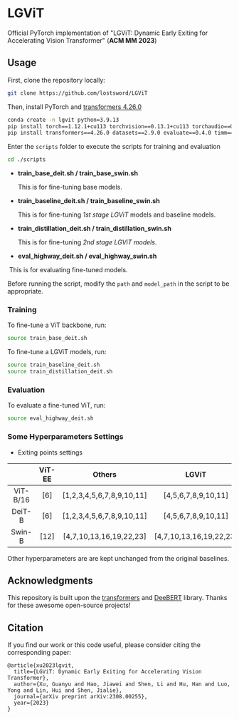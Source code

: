 # LGViT

Official PyTorch implementation of "LGViT: Dynamic Early Exiting for Accelerating Vision Transformer" (**ACM MM 2023**)

## Usage

First, clone the repository locally:

```bash
git clone https://github.com/lostsword/LGViT
```

Then, install PyTorch and [transformers 4.26.0](https://github.com/huggingface/transformers)

```bash
conda create -n lgvit python=3.9.13
pip install torch==1.12.1+cu113 torchvision==0.13.1+cu113 torchaudio==0.12.1 --extra-index-url https://download.pytorch.org/whl/cu113
pip install transformers==4.26.0 datasets==2.9.0 evaluate==0.4.0 timm==0.6.13 wandb==0.14.2 ipykernel scikit-learn
```

Enter the `scripts` folder to execute the scripts for training and evaluation

```bash
cd ./scripts
```

- **train_base_deit.sh / train_base_swin.sh**

  This is for fine-tuning base models.

- **train_baseline_deit.sh / train_baseline_swin.sh**

  This is for fine-tuning *1st stage LGViT* models and baseline models.

- **train_distillation_deit.sh / train_distillation_swin.sh**

  This is for fine-tuning *2nd stage  LGViT models*.

- **eval_highway_deit.sh / eval_highway_swin.sh**

​		This is for evaluating fine-tuned models.

Before running the script, modify the `path` and `model_path` in the script to be appropriate.

### Training

To fine-tune a ViT backbone, run:

```bash
source train_base_deit.sh
```

To fine-tune a LGViT models, run:

```bash
source train_baseline_deit.sh
source train_distillation_deit.sh
```

### Evaluation

To evaluate a fine-tuned ViT, run:

```bash
source eval_highway_deit.sh
```



### Some Hyperparameters Settings


- Exiting points settings

|          | ViT-EE |          Others           |          LGViT          |
| :------: | :----: | :-----------------------: | :---------------------: |
| ViT-B/16 |  [6]   | [1,2,3,4,5,6,7,8,9,10,11] |   [4,5,6,7,8,9,10,11]   |
|  DeiT-B  |  [6]   | [1,2,3,4,5,6,7,8,9,10,11] |   [4,5,6,7,8,9,10,11]   |
|  Swin-B  |  [12]  |  [4,7,10,13,16,19,22,23]  | [4,7,10,13,16,19,22,23] |

Other hyperparameters are are kept unchanged from the original baselines.



## Acknowledgments

This repository is built upon the [transformers](https://github.com/huggingface/transformers) and [DeeBERT](https://github.com/castorini/DeeBERT) library. Thanks for these awesome open-source projects!

## Citation

If you find our work or this code useful, please consider citing the corresponding paper:
```
@article{xu2023lgvit,
  title={LGViT: Dynamic Early Exiting for Accelerating Vision Transformer},
  author={Xu, Guanyu and Hao, Jiawei and Shen, Li and Hu, Han and Luo, Yong and Lin, Hui and Shen, Jialie},
  journal={arXiv preprint arXiv:2308.00255},
  year={2023}
}
```